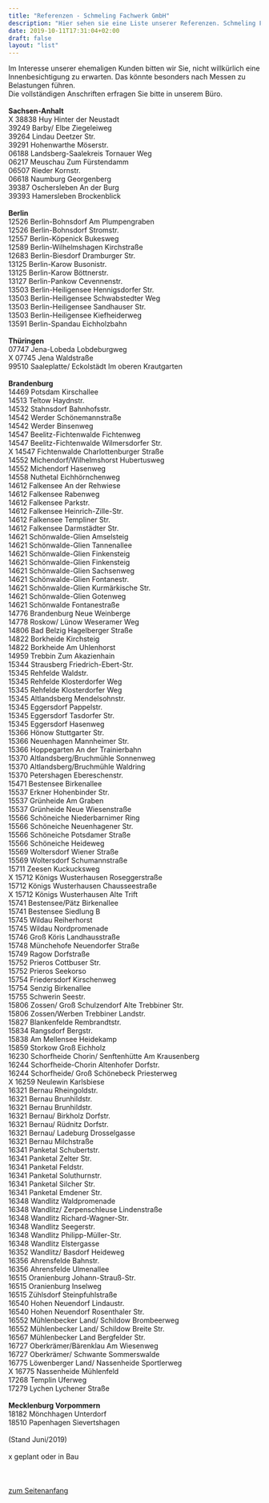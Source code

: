 ```yaml
---
title: "Referenzen - Schmeling Fachwerk GmbH"
description: "Hier sehen sie eine Liste unserer Referenzen. Schmeling Fachwerk GmbH - Bau von Fachwerkhäusern"
date: 2019-10-11T17:31:04+02:00
draft: false
layout: "list"
---
```


 Im Interesse unserer ehemaligen Kunden bitten wir Sie, nicht willkürlich eine Innenbesichtigung zu erwarten. Das könnte besonders nach Messen zu Belastungen führen.																	
Die vollständigen Anschriften erfragen Sie bitte in unserem Büro.<br>
<br>
<strong>Sachsen-Anhalt</strong><br>
X    38838 Huy Hinter der Neustadt  <br>
39249	Barby/ Elbe	Ziegeleiweg <br>
39264	Lindau	Deetzer Str. <br>
39291	Hohenwarthe	Möserstr. <br>
06188	Landsberg-Saalekreis Tornauer Weg <br>
06217	Meuschau	Zum Fürstendamm <br>
06507	Rieder	Kornstr. <br>
06618	Naumburg	Georgenberg <br>
39387	Oschersleben	An der Burg <br>
39393   Hamersleben Brockenblick<br>
<br>
<strong>Berlin</strong><br>
12526	Berlin-Bohnsdorf	Am Plumpengraben <br>
12526	Berlin-Bohnsdorf	Stromstr. <br>
12557	Berlin-Köpenick	Bukesweg <br>
12589	Berlin-Wilhelmshagen	Kirchstraße <br>
12683	Berlin-Biesdorf	Dramburger Str. <br>
13125	Berlin-Karow	Busonistr. <br>
13125	Berlin-Karow	Böttnerstr. <br>
13127	Berlin-Pankow	Cevennenstr. <br>
13503	Berlin-Heiligensee	Hennigsdorfer Str. <br>
13503	Berlin-Heiligensee	Schwabstedter Weg <br>
13503	Berlin-Heiligensee	Sandhauser Str. <br>
13503	Berlin-Heiligensee	Kiefheiderweg <br>
13591	Berlin-Spandau	Eichholzbahn <br>
<br>
<strong>Thüringen</strong><br>
07747   Jena-Lobeda Lobdeburgweg <br>
X    07745 Jena Waldstraße <br>
99510	Saaleplatte/ Eckolstädt	Im oberen Krautgarten <br>
<br>
<strong>Brandenburg</strong> <br>
14469	Potsdam	Kirschallee <br>
14513	Teltow	Haydnstr. <br>
14532	Stahnsdorf	Bahnhofsstr. <br>
14542   Werder Schönemannstraße <br>
14542   Werder Binsenweg <br>
14547	Beelitz-Fichtenwalde	Fichtenweg <br>
14547	Beelitz-Fichtenwalde	Wilmersdorfer Str. <br>
X   14547 Fichtenwalde Charlottenburger Straße <br>
14552	Michendorf/Wilhelmshorst	Hubertusweg <br>
14552   Michendorf Hasenweg <br>
14558   Nuthetal Eichhörnchenweg <br>
14612	Falkensee	An der Rehwiese <br>
14612	Falkensee	Rabenweg <br>
14612	Falkensee	Parkstr. <br>
14612	Falkensee	Heinrich-Zille-Str. <br>
14612	Falkensee	Templiner Str. <br>
14612	Falkensee	Darmstädter Str. <br>
14621	Schönwalde-Glien	Amselsteig <br>
14621	Schönwalde-Glien	Tannenallee <br>
14621	Schönwalde-Glien	Finkensteig <br>
14621	Schönwalde-Glien	Finkensteig <br>
14621	Schönwalde-Glien	Sachsenweg <br>
14621	Schönwalde-Glien	Fontanestr. <br>
14621	Schönwalde-Glien	Kurmärkische Str. <br>
14621   Schönwalde-Glien Gotenweg <br>
14621   Schönwalde Fontanestraße <br>
14776   Brandenburg Neue Weinberge <br>
14778	Roskow/ Lünow	Weseramer Weg <br>
14806	Bad Belzig	Hagelberger Straße <br>
14822	Borkheide	Kirchsteig <br>
14822	Borkheide	Am Uhlenhorst <br>
14959   Trebbin Zum Akazienhain <br>
15344	Strausberg	Friedrich-Ebert-Str. <br>
15345	Rehfelde	Waldstr. <br>
15345	Rehfelde	Klosterdorfer Weg <br>
15345	Rehfelde	Klosterdorfer Weg <br>
15345	Altlandsberg	Mendelsohnstr. <br>
15345	Eggersdorf	Pappelstr. <br>
15345	Eggersdorf	Tasdorfer Str. <br>
15345	Eggersdorf	Hasenweg <br>
15366	Hönow	Stuttgarter Str. <br>
15366	Neuenhagen	Mannheimer Str. <br>
15366   Hoppegarten An der Trainierbahn <br>
15370	Altlandsberg/Bruchmühle	Sonnenweg <br>
15370	Altlandsberg/Bruchmühle	Waldring <br>
15370	Petershagen	Ebereschenstr. <br>
15471	Bestensee	Birkenallee <br>
15537	Erkner	Hohenbinder Str. <br>
15537   Grünheide Am Graben <br>
15537   Grünheide Neue Wiesenstraße <br>
15566	Schöneiche	Niederbarnimer Ring <br>
15566	Schöneiche	Neuenhagener Str. <br>
15566   Schöneiche Potsdamer Straße <br>
15566   Schöneiche Heideweg <br>
15569	Woltersdorf	Wiener Straße <br>
15569   Woltersdorf Schumannstraße <br>
15711	Zeesen	Kuckucksweg <br>
X   15712 Königs Wusterhausen Roseggerstraße <br>
15712   Königs Wusterhausen Chausseestraße <br>
X   15712 Königs Wusterhausen Alte Trift <br>
15741	Bestensee/Pätz	Birkenallee <br>
15741   Bestensee Siedlung B <br>
15745	Wildau	Reiherhorst <br>
15745	Wildau	Nordpromenade <br>
15746   Groß Köris Landhausstraße <br>
15748   Münchehofe Neuendorfer Straße <br>
15749	Ragow	Dorfstraße <br>
15752	Prieros	Cottbuser Str. <br>
15752	Prieros	Seekorso <br>
15754	Friedersdorf	Kirschenweg <br>
15754	Senzig	Birkenallee <br>
15755	Schwerin	Seestr. <br>
15806	Zossen/ Groß Schulzendorf	Alte Trebbiner Str. <br>
15806	Zossen/Werben	Trebbiner Landstr. <br>
15827	Blankenfelde	Rembrandtstr. <br>
15834	Rangsdorf	Bergstr. <br>
15838   Am Mellensee Heidekamp <br>
15859   Storkow Groß Eichholz <br>
16230	Schorfheide Chorin/ Senftenhütte	Am Krausenberg <br>
16244	Schorfheide-Chorin	Altenhofer Dorfstr. <br>
16244	Schorfheide/ Groß Schönebeck	Priesterweg <br>
X   16259 Neulewin Karlsbiese <br>
16321	Bernau	Rheingoldstr. <br>
16321	Bernau	Brunhildstr. <br>
16321	Bernau	Brunhildstr. <br>
16321	Bernau/ Birkholz	Dorfstr. <br>
16321	Bernau/ Rüdnitz	Dorfstr. <br>
16321	Bernau/ Ladeburg	Drosselgasse <br>
16321   Bernau  Milchstraße <br>
16341	Panketal	Schubertstr. <br>
16341	Panketal	Zelter Str. <br>
16341	Panketal	Feldstr. <br>
16341	Panketal	Soluthurnstr. <br>
16341	Panketal	Silcher Str. <br>
16341	Panketal	Emdener Str. <br>
16348	Wandlitz	Waldpromenade <br>
16348	Wandlitz/ Zerpenschleuse	Lindenstraße <br>
16348	Wandlitz	Richard-Wagner-Str. <br>
16348	Wandlitz	Seegerstr. <br>
16348	Wandlitz	Philipp-Müller-Str. <br>
16348   Wandlitz    Elstergasse <br>
16352	Wandlitz/ Basdorf	Heideweg <br>
16356	Ahrensfelde	Bahnstr. <br>
16356   Ahrensfelde Ulmenallee <br>
16515	Oranienburg	Johann-Strauß-Str.<br>
16515	Oranienburg	Inselweg <br>
16515	Zühlsdorf Steinpfuhlstraße <br>
16540	Hohen Neuendorf	Lindaustr. <br>
16540	Hohen Neuendorf	Rosenthaler Str. <br>
16552	Mühlenbecker Land/ Schildow	Brombeerweg <br>
16552	Mühlenbecker Land/ Schildow	Breite Str. <br>
16567	Mühlenbecker Land	Bergfelder Str. <br>
16727	Oberkrämer/Bärenklau	Am Wiesenweg <br>
16727	Oberkrämer/ Schwante	Sommerswalde <br>
16775	Löwenberger Land/ Nassenheide	Sportlerweg <br>
X   16775 Nassenheide Mühlenfeld <br>
17268	Templin	Uferweg <br>
17279	Lychen Lychener Straße <br>
<br>
<strong>Mecklenburg Vorpommern</strong><br>
18182	Mönchhagen	Unterdorf <br>
18510   Papenhagen Sievertshagen <br>
<br>
(Stand Juni/2019) <br>
<br>
x geplant oder in Bau <br>
<br>
<br>
<br>
<a href="/referenzen/">zum Seitenanfang</a><br>
